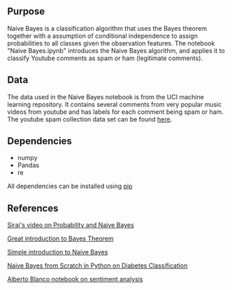 ## Purpose
Naive Bayes is a classification algorithm that uses the Bayes theorem together with a assumption of conditional independence to assign probabilities to all classes given the observation features. The notebook "Naive Bayes.ipynb" introduces the Naive Bayes algorithm, and applies it to classify Youtube comments as spam or ham (legitimate comments). 

## Data
The data used in the Naive Bayes notebook is from the UCI machine learning repository. It contains several comments from very popular music videos from youtube and has labels for each comment being spam or ham. The youtube spam collection data set can be found [here](https://archive.ics.uci.edu/ml/datasets/YouTube+Spam+Collection).

## Dependencies
* numpy
* Pandas
* re

All dependencies can be installed using [pip](https://pip.pypa.io/en/stable/)

## References
[Siraj's video on Probability and Naive Bayes](https://www.youtube.com/watch?v=PrkiRVcrxOs)

[Great introduction to Bayes Theorem](https://www.youtube.com/watch?v=R13BD8qKeTg&t=551s)

[Simple introduction to Naive Bayes](http://machinelearningmastery.com/naive-bayes-tutorial-for-machine-learning/)

[Naive Bayes from Scratch in Python on Diabetes Classification](http://machinelearningmastery.com/naive-bayes-classifier-scratch-python/)

[Alberto Blanco notebook on sentiment analysis](https://github.com/alberduris/The_Math_of_Intelligence/tree/master/Week6)
